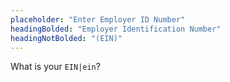 ```yaml
---
placeholder: "Enter Employer ID Number"
headingBolded: "Employer Identification Number"
headingNotBolded: "(EIN)"
---
```


What is your `EIN|ein`?
